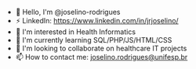 - 👋 Hello, I'm @joselino-rodrigues
- ⚡ LinkedIn: https://www.linkedin.com/in/jrjoselino/
- 👀 I'm interested in Health Informatics
- 🌱 I'm currently learning SQL/PHP/JS/HTML/CSS
- 💞️ I'm looking to collaborate on healthcare IT projects
- 📫 How to contact me: joselino.rodrigues@unifesp.br

<!---
joselino-rodrigues/joselino-rodrigues is a ✨ special ✨ repository because its `README.md` (this file) appears on your GitHub profile.
You can click the Preview link to take a look at your changes.
--->
